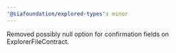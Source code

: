 ```yaml
---
'@siafoundation/explored-types': minor
---
```


Removed possibly null option for confirmation fields on ExplorerFileContract.
